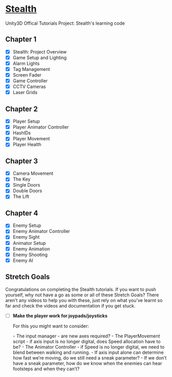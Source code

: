 [Stealth](http://unity3d.com/learn/tutorials/projects/stealth)
=======

Unity3D Offical Tutorials Project: Stealth's learning code

Chapter 1
-------------------------
- [x] Stealth: Project Overview
- [x] Game Setup and Lighting
- [x] Alarm Lights
- [x] Tag Management
- [x] Screen Fader
- [x] Game Controller
- [x] CCTV Cameras
- [x] Laser Grids

Chapter 2
-------------------------
- [x] Player Setup
- [x] Player Animator Controller
- [x] HashIDs
- [x] Player Movement
- [x] Player Health

Chapter 3
-------------------------
- [x] Camera Movement
- [x] The Key
- [x] Single Doors
- [x] Double Doors
- [x] The Lift

Chapter 4
-------------------------
- [x] Enemy Setup
- [x] Enemy Animator Controller
- [x] Enemy Sight
- [x] Animator Setup
- [x] Enemy Animation
- [x] Enemy Shooting
- [x] Enemy AI

Stretch Goals
--------------------------
Congratulations on completing the Stealth tutorials. If you want to push yourself, why not have a go as some or all of these Stretch Goals? There aren't any videos to help you with these, just rely on what you've learnt so far and check the videos and documentation if you get stuck.

- [ ] **Make the player work for joypads/joysticks**
  <p>For this you might want to consider:</p>
  - The input manager - are new axes required?
  - The PlayerMovement script - if axis input is no longer digital, does Speed allocation have to be?
  - The Animator Controller - if Speed is no longer digital, we need to blend between walking and running.
  - If axis input alone can determine how fast we’re moving, do we still need a sneak parameter?
  - If we don’t have a sneak parameter, how do we know when the enemies can hear footsteps and when they can’t?
